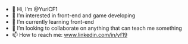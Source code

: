- 👋 Hi, I’m @YuriCF1
- 👀 I’m interested in front-end and game developing 
- 🌱 I’m currently learning front-end
- 💞️ I’m looking to collaborate on anything that can teach me something
- 📫 How to reach me: www.linkedin.com/in/yf19

<!---
YuriCF1/YuriCF1 is a ✨ special ✨ repository because its `README.md` (this file) appears on your GitHub profile.
You can click the Preview link to take a look at your changes.
--->
